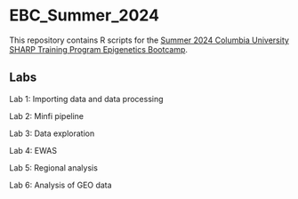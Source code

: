 # EBC_Summer_2024

This repository contains R scripts for the <a href="[https://www.publichealth.columbia.edu/research/precision-prevention/epigenetics-boot-camp-planning-and-analyzing-dna-methylation-studies](https://www.publichealth.columbia.edu/academics/non-degree-special-programs/professional-non-degree-programs/skills-health-research-professionals-sharp-training/epigenetics)">Summer 2024 Columbia University SHARP Training Program Epigenetics Bootcamp</a>.

## Labs

Lab 1: Importing data and data processing

Lab 2: Minfi pipeline

Lab 3: Data exploration

Lab 4: EWAS

Lab 5: Regional analysis

Lab 6: Analysis of GEO data
